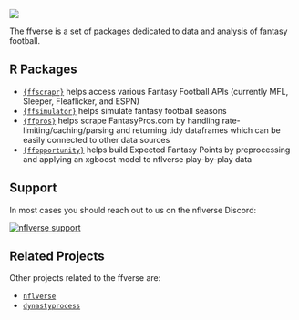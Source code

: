 ![](https://www.ffverse.com/homelogo-900.png)

The ffverse is a set of packages dedicated to data and analysis of fantasy football.

## R Packages

- [`{ffscrapr}`](https://github.com/ffverse/ffscrapr) helps access various Fantasy Football APIs (currently MFL, Sleeper, Fleaflicker, and ESPN)
- [`{ffsimulator}`](https://github.com/ffverse/ffsimulator) helps simulate fantasy football seasons
- [`{ffpros}`](https://github.com/ffverse/ffpros) helps scrape FantasyPros.com by handling rate-limiting/caching/parsing and returning tidy dataframes which can be easily connected to other data sources
- [`{ffopportunity}`](https://github.com/ffverse/ffopportunity) helps build Expected Fantasy Points by preprocessing and applying an xgboost model to nflverse play-by-play data

## Support

In most cases you should reach out to us on the nflverse Discord: 

[![nflverse
support](https://img.shields.io/discord/789805604076126219?color=7289da&label=nflverse%20support&logo=discord&logoColor=fff&style=flat-square)](https://discord.com/invite/5Er2FBnnQa)

## Related Projects

Other projects related to the ffverse are:

- [`nflverse`](https://github.com/nflverse)
- [`dynastyprocess`](https://github.com/dynastyprocess)
